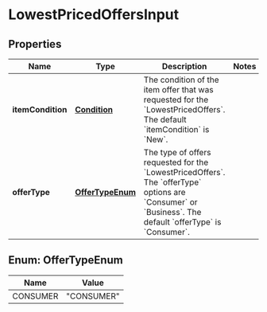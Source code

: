 
# LowestPricedOffersInput

## Properties
Name | Type | Description | Notes
------------ | ------------- | ------------- | -------------
**itemCondition** | [**Condition**](Condition.md) | The condition of the item offer that was requested for the &#x60;LowestPricedOffers&#x60;. The default &#x60;itemCondition&#x60; is &#x60;New&#x60;. | 
**offerType** | [**OfferTypeEnum**](#OfferTypeEnum) | The type of offers requested for the &#x60;LowestPricedOffers&#x60;. The &#x60;offerType&#x60; options are &#x60;Consumer&#x60; or &#x60;Business&#x60;. The default &#x60;offerType&#x60; is &#x60;Consumer&#x60;. | 


<a name="OfferTypeEnum"></a>
## Enum: OfferTypeEnum
Name | Value
---- | -----
CONSUMER | &quot;CONSUMER&quot;



